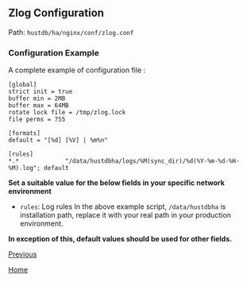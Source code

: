 Zlog Configuration
--

Path: `hustdb/ha/nginx/conf/zlog.conf`

### Configuration Example ###

A complete example of configuration file :

    [global]
	strict init = true
	buffer min = 2MB
	buffer max = 64MB
	rotate lock file = /tmp/zlog.lock
	file perms = 755
	
	[formats]
	default = "[%d] [%V] | %m%n"
	
	[rules]
	*.*             "/data/hustdbha/logs/%M(sync_dir)/%d(%Y-%m-%d-%H-%M).log"; default


**Set a suitable value for the below fields in your specific network environment**

* `rules`: Log rules
In the above example script, `/data/hustdbha` is installation path, replace it with your real path in your production environment.

**In exception of this, default values should be used for other fields.**

[Previous](conf.md)

[Home](../../index.md)